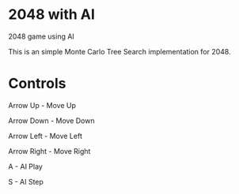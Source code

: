 # 2048 with AI
2048 game using AI

This is an simple Monte Carlo Tree Search implementation for 2048.

# Controls
Arrow Up - Move Up

Arrow Down - Move Down

Arrow Left - Move Left

Arrow Right - Move Right

A - AI Play

S - AI Step